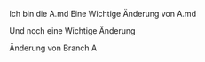 Ich bin die A.md
Eine Wichtige Änderung von A.md

Und noch eine Wichtige Änderung

Änderung von Branch A